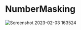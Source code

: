 # NumberMasking



![Screenshot 2023-02-03 163524](https://user-images.githubusercontent.com/56149022/216589788-0b5102c8-44ab-4368-8194-69d2825e0bcc.png)
